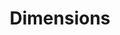 ---
bigquery: https://console.cloud.google.com/bigquery?p=covid-19-dimensions-ai&page=table&d=data&t=publications
contributors: Digital Science, https://www.digital-science.com/
cost: Free for personal, non-commercial use.
description: Dimensions contains more than 100 million publications, ranging from
  articles published in scholarly journals, books and book chapters, to preprints
  and conference proceedings. All publications are contextualized with linked data
  sets, funding, publications, patents, clinical trials, and policy documents. You
  can also view associated categories, funders, institutions, and researcher profiles.
documentation: https://docs.dimensions.ai/bigquery/index.html
last_edit: 04/11/2022, 14:42:12
location: https://www.dimensions.ai/products/free/
maintained_by: Digital Science, https://www.digital-science.com/
schema_fields:
- pages
- created_date
- journal
- associated_publication_id
- associated_grant_ids
- categories
- funder_org_acronyms
- research_org_countries
- language
- description
- date_print
- book_title
- filing_date
- funding_chf
- concepts
- funding_aud
- subtitles
- researcher_ids
- relationships
- funding_nzd
- conference
- assignee_countries
- associated_publication_arxiv_id
- category_icrp_cso
- filing_status
- funding_cny
- family_id
- book_series_title
- funding_cad
- kind
- organisation_details
- family_members_ids
- pmcid
- links
- established
- legal_status
- category_sdg
- labels
- category_uoa
- current_assignee_countries
- name
- research_org_state_codes
- issue
- resulting_publication_ids
- category_rcdc
- doi
- date_online
- category_icrp_ct
- authors
- associated_publication_pmid
- patent_ids
- pmid
- ipcr
- date_modified
- jurisdiction
- acknowledgements
- date_normal
- filing_year
- funding_usd
- acronym
- email_address
- external_ids
- application_number
- research_org_cities
- brief_title
- citation_string
- editors
- original_assignee
- priority_year
- investigators
- active_years
- current_assignee_orgs
- assignee_orgs
- supporting_grant_ids
- gender
- date_imported_gbq
- date
- foa_number
- status
- title
- funding_amount
- phase
- cpc
- inventor_names
- types
- legal_events
- funder_orgs
- current_assignee
- publication_ids
- expiration_year
- end_date
- wikipedia_url
- category_hra
- grant_number
- citations_count
- reference_ids
- funding_jpy
- isbn
- research_org_state_names
- priority_date
- granted_date
- publisher
- repository_id
- funding_details
- altmetrics
- address
- expiration_date
- id
- start_date
- publication_date
- eisbn
- clinical_trial_ids
- interventions
- funding_gbp
- publication_year
- category_hrcs_hc
- aliases
- registry
- research_org_country_names
- funder_countries
- original_abstract
- category_bra
- research_org_city_names
- funding_currency
- repository_url
- mesh_terms
- funder_org
- end_year
- original_assignee_orgs
- family_count
- associated_publication_doi
- funder_org_cities
- funder_org_countries
- proceedings_title
- mesh_headings
- journal_lists
- category_for
- granted_year
- year
- category_hrcs_rac
- acronyms
- research_orgs
- citations
- license
- parent_id
- original_title
- metrics
- open_access_categories_v2
- resulting_publication_doi
- start_year
- volume
- date_inserted
- embargo_date
- original_assignee_countries
- funding_eur
- cited_by_ids
- repository_name
- open_access_categories
- source_id
- conditions
- abstract
- arxiv_id
- linkout
- funder_org_state_codes
- type
shortname: dimensions
tags:
- scholarly literature
- patents
- funding
- clinical trials
- academic profiles
terms_of_use: 'Use of both the Dimensions COVID-19 dataset and full Dimensions dataset
  are subject to the Dimensions Terms of use: https://www.dimensions.ai/policies-terms-legal '
title: Dimensions
uuid: dcff88bd-fe6b-4fdb-8159-809bf9d7bc1c
---